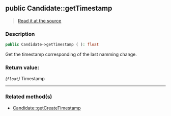 ## public Candidate::getTimestamp

> [Read it at the source](https://github.com/julien-boudry/Condorcet/blob/master/src/Candidate.php#L136)

### Description    

```php
public Candidate->getTimestamp ( ): float
```

Get the timestamp corresponding of the last namming change.
    

### Return value:   

*(`float`)* Timestamp


---------------------------------------

### Related method(s)      

* [Candidate::getCreateTimestamp](/Docs/ApiReferences/Candidate%20Class/public%20Candidate--getCreateTimestamp.md)    
